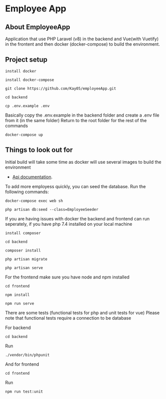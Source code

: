 # Employee App

## About EmployeeApp

Application that use PHP Laravel (v8) in the backend and Vue(with Vuetify) in the frontent and then docker (docker-compose) to build the environment. 

## Project setup
```
install docker
```

```
install docker-compose
```

```
git clone https://github.com/Kay05/employeeApp.git
```

```
cd backend 
```

```
cp .env.example .env
```
Basically copy the .env.example in the backend folder and create a .env file from it (in the same folder)
Return to the root folder for the rest of the commands

```
docker-compose up
```


## Things to look out for

Initial build will take some time as docker will use several images to build the environment

- [Api documentation](https://127.0.0.1:8000/api/documentation).

To add more employess quickly, you can seed the database. Run the following commands:   

```
docker-compose exec web sh
```

```
php artisan db:seed --class=EmployeeSeeder
```
If you are having issues with docker the backend and frontend can run seperately, if you have php 7.4 installed on your local machine

```
install composer
```

```
cd backend 
```

```
composer install
```

```
php artisan migrate
```

```
php artisan serve
```

For the frontend make sure you have node and npm installed

```
cd frontend
```

```
npm install
```

```
npm run serve
```

There are some tests (functional tests for php and unit tests for vue)
Please note that functional tests require a connection to be database

For backend
```
cd backend
```
Run
```
./vendor/bin/phpunit
```

And for frontend
```
cd frontend
```
Run
```
npm run test:unit  
```
